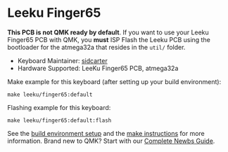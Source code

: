 # Leeku Finger65

**This PCB is not QMK ready by default**. If you want to use your Leeku Finger65 PCB with QMK, you **must** ISP Flash the Leeku PCB using the bootloader for the atmega32a that resides in the `util/` folder.

* Keyboard Maintainer: [sidcarter](https://github.com/sidcarter)
* Hardware Supported: LeeKu Finger65 PCB, atmega32a

Make example for this keyboard (after setting up your build environment):

    make leeku/finger65:default

Flashing example for this keyboard:

    make leeku/finger65:default:flash

See the [build environment setup](https://docs.qmk.fm/#/getting_started_build_tools) and the [make instructions](https://docs.qmk.fm/#/getting_started_make_guide) for more information. Brand new to QMK? Start with our [Complete Newbs Guide](https://docs.qmk.fm/#/newbs).
